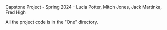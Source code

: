 Capstone Project - Spring 2024 - Lucia Potter, Mitch Jones, Jack Martinka, Fred High

All the project code is in the "One" directory.